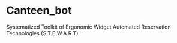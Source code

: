 # Canteen_bot
Systematized Toolkit of Ergonomic Widget Automated Reservation Technologies (S.T.E.W.A.R.T)
